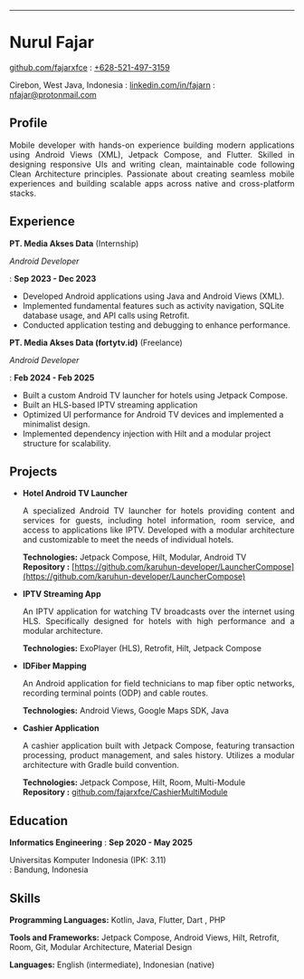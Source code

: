 ---

# Nurul Fajar
<span class="iconify" data-icon="tabler:brand-github"></span> [github.com/fajarxfce](https://github.com/fajarxfce)
  : <span class="iconify" data-icon="tabler:phone"></span> [+628-521-497-3159](https://wa.me/11234567890)

<span class="iconify" data-icon="ic:outline-location-on"></span> Cirebon, West Java, Indonesia
  : <span class="iconify" data-icon="tabler:brand-linkedin"></span> [linkedin.com/in/fajarn](https://linkedin.com/in/fajarn)
  : <span class="iconify" data-icon="tabler:mail"></span> [nfajar@protonmail.com](mailto:nfajar@protonmail.com)

## Profile

<p align="justify">
Mobile developer with hands-on experience building modern applications using Android Views (XML), Jetpack Compose, and Flutter. Skilled in designing responsive UIs and writing clean, maintainable code following Clean Architecture principles. Passionate about creating seamless mobile experiences and building scalable apps across native and cross-platform stacks.
</p>

## Experience

**PT. Media Akses Data** (Internship)

*Android Developer*

: **Sep 2023 - Dec 2023**

- Developed Android applications using Java and Android Views (XML).
- Implemented fundamental features such as activity navigation, SQLite database usage, and API calls using Retrofit.
- Conducted application testing and debugging to enhance performance.

**PT. Media Akses Data (fortytv.id)** (Freelance)

*Android Developer*

: **Feb 2024 - Feb 2025**

- Built a custom Android TV launcher for hotels using Jetpack Compose.
- Built an HLS-based IPTV streaming application  
- Optimized UI performance for Android TV devices and implemented a minimalist design.
- Implemented dependency injection with Hilt and a modular project structure for scalability.

## Projects
- **Hotel Android TV Launcher** 
  
  <p align="justify">A specialized Android TV launcher for hotels providing content and services for guests, including hotel information, room service, and access to applications like IPTV. Developed with a modular architecture and customizable to meet the needs of individual hotels. </p>

  **Technologies:** Jetpack Compose, Hilt, Modular, Android TV  
  **Repository :** <span class="iconify"></span> [https://github.com/karuhun-developer/LauncherCompose](https://github.com/karuhun-developer/LauncherCompose)

- **IPTV Streaming App** 
  
  <p align="justify">An IPTV application for watching TV broadcasts over the internet using HLS. Specifically designed for hotels with high performance and a modular architecture. </p>

  **Technologies:** ExoPlayer (HLS), Retrofit, Hilt, Jetpack Compose

- **IDFiber Mapping** 

  <p align="justify">An Android application for field technicians to map fiber optic networks, recording terminal points (ODP) and cable routes. </p>

  **Technologies:** Android Views, Google Maps SDK, Java

- **Cashier Application** 

  <p align="justify">A cashier application built with Jetpack Compose, featuring transaction processing, product management, and sales history. Utilizes a modular architecture with Gradle build convention. </p>
  
  **Technologies:** Jetpack Compose, Hilt, Room, Multi-Module    
  **Repository :** <span class="iconify"></span> [github.com/fajarxfce/CashierMultiModule](https://github.com/fajarxfce/CashierMultiModule)

## Education

**Informatics Engineering** : **Sep 2020 - May 2025**

Universitas Komputer Indonesia (IPK: 3.11)  
: Bandung, Indonesia

## Skills

**Programming Languages:** <span class="iconify" data-icon="vscode-icons:file-type-kotlin"></span> Kotlin, <span class="iconify" data-icon="logos:java" data-inline="false"></span> Java, <span class="iconify" data-icon="logos:flutter" data-inline="false"></span> Flutter, <span class="iconify" data-icon="logos:dart" data-inline="false"></span> Dart ,<span class="iconify" data-icon="logos:php" data-inline="false"></span> PHP

**Tools and Frameworks:** Jetpack Compose, Android Views, Hilt, Retrofit, Room, Git, Modular Architecture, Material Design

**Languages:** English (intermediate), Indonesian (native)

